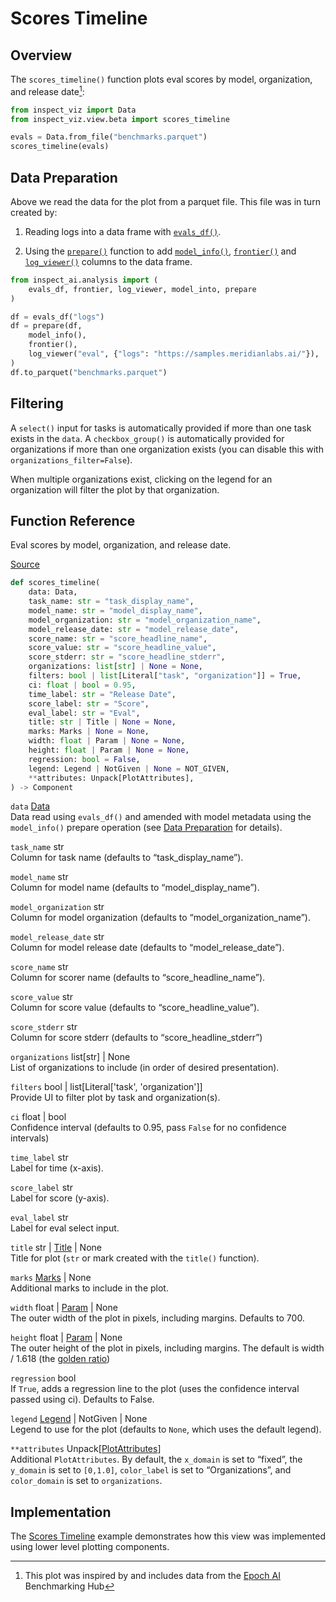 # Scores Timeline


## Overview

The `scores_timeline()` function plots eval scores by model,
organization, and release date[^1]:

``` python
from inspect_viz import Data
from inspect_viz.view.beta import scores_timeline

evals = Data.from_file("benchmarks.parquet")
scores_timeline(evals)
```

## Data Preparation

Above we read the data for the plot from a parquet file. This file was
in turn created by:

1.  Reading logs into a data frame with
    [`evals_df()`](https://inspect.aisi.org.uk/reference/inspect_ai.analysis.html#evals_df).

2.  Using the
    [`prepare()`](https://inspect.aisi.org.uk/reference/inspect_ai.analysis.html#prepare)
    function to add
    [`model_info()`](https://inspect.aisi.org.uk/reference/inspect_ai.analysis.html#model_info),
    [`frontier()`](https://inspect.aisi.org.uk/reference/inspect_ai.analysis.html#frontier)
    and
    [`log_viewer()`](https://inspect.aisi.org.uk/reference/inspect_ai.analysis.html#model_info)
    columns to the data frame.

``` python
from inspect_ai.analysis import (
    evals_df, frontier, log_viewer, model_into, prepare
)

df = evals_df("logs")
df = prepare(df, 
    model_info(),
    frontier(),
    log_viewer("eval", {"logs": "https://samples.meridianlabs.ai/"}),
)
df.to_parquet("benchmarks.parquet")
```

## Filtering

A `select()` input for tasks is automatically provided if more than one
task exists in the `data`. A `checkbox_group()` is automatically
provided for organizations if more than one organization exists (you can
disable this with `organizations_filter=False`).

When multiple organizations exist, clicking on the legend for an
organization will filter the plot by that organization.

## Function Reference

Eval scores by model, organization, and release date.

[Source](https://github.com/meridianlabs-ai/inspect_viz/blob/4f22634e35c5dd4410d75f3db2210791c92d61f9/src/inspect_viz/view/beta/_scores_timeline.py#L28)

``` python
def scores_timeline(
    data: Data,
    task_name: str = "task_display_name",
    model_name: str = "model_display_name",
    model_organization: str = "model_organization_name",
    model_release_date: str = "model_release_date",
    score_name: str = "score_headline_name",
    score_value: str = "score_headline_value",
    score_stderr: str = "score_headline_stderr",
    organizations: list[str] | None = None,
    filters: bool | list[Literal["task", "organization"]] = True,
    ci: float | bool = 0.95,
    time_label: str = "Release Date",
    score_label: str = "Score",
    eval_label: str = "Eval",
    title: str | Title | None = None,
    marks: Marks | None = None,
    width: float | Param | None = None,
    height: float | Param | None = None,
    regression: bool = False,
    legend: Legend | NotGiven | None = NOT_GIVEN,
    **attributes: Unpack[PlotAttributes],
) -> Component
```

`data` [Data](reference/inspect_viz.qmd#data)  
Data read using `evals_df()` and amended with model metadata using the
`model_info()` prepare operation (see [Data
Preparation](https://inspect.aisi.org.uk/dataframe.html#data-preparation)
for details).

`task_name` str  
Column for task name (defaults to “task_display_name”).

`model_name` str  
Column for model name (defaults to “model_display_name”).

`model_organization` str  
Column for model organization (defaults to “model_organization_name”).

`model_release_date` str  
Column for model release date (defaults to “model_release_date”).

`score_name` str  
Column for scorer name (defaults to “score_headline_name”).

`score_value` str  
Column for score value (defaults to “score_headline_value”).

`score_stderr` str  
Column for score stderr (defaults to “score_headline_stderr”)

`organizations` list\[str\] \| None  
List of organizations to include (in order of desired presentation).

`filters` bool \| list\[Literal\['task', 'organization'\]\]  
Provide UI to filter plot by task and organization(s).

`ci` float \| bool  
Confidence interval (defaults to 0.95, pass `False` for no confidence
intervals)

`time_label` str  
Label for time (x-axis).

`score_label` str  
Label for score (y-axis).

`eval_label` str  
Label for eval select input.

`title` str \| [Title](reference/inspect_viz.mark.qmd#title) \| None  
Title for plot (`str` or mark created with the `title()` function).

`marks` [Marks](reference/inspect_viz.mark.qmd#marks) \| None  
Additional marks to include in the plot.

`width` float \| [Param](reference/inspect_viz.qmd#param) \| None  
The outer width of the plot in pixels, including margins. Defaults to
700.

`height` float \| [Param](reference/inspect_viz.qmd#param) \| None  
The outer height of the plot in pixels, including margins. The default
is width / 1.618 (the [golden
ratio](https://en.wikipedia.org/wiki/Golden_ratio))

`regression` bool  
If `True`, adds a regression line to the plot (uses the confidence
interval passed using ci). Defaults to False.

`legend` [Legend](reference/inspect_viz.plot.qmd#legend) \| NotGiven \| None  
Legend to use for the plot (defaults to `None`, which uses the default
legend).

`**attributes` Unpack\[[PlotAttributes](reference/inspect_viz.plot.qmd#plotattributes)\]  
Additional `PlotAttributes`. By default, the `x_domain` is set to
“fixed”, the `y_domain` is set to `[0,1.0]`, `color_label` is set to
“Organizations”, and `color_domain` is set to `organizations`.

## Implementation

The [Scores Timeline](examples/inspect/scores-timeline/index.qmd)
example demonstrates how this view was implemented using lower level
plotting components.

[^1]: This plot was inspired by and includes data from the [Epoch
    AI](https://epoch.ai/data/ai-benchmarking-dashboard) Benchmarking
    Hub
